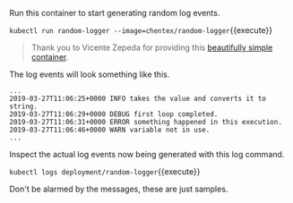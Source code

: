 Run this container to start generating random log events.

`kubectl run random-logger --image=chentex/random-logger`{{execute}}

> Thank you to Vicente Zepeda for providing this [beautifully simple container](https://github.com/chentex/random-logger).

The log events will look something like this.

```
...
2019-03-27T11:06:25+0000 INFO takes the value and converts it to string.
2019-03-27T11:06:29+0000 DEBUG first loop completed.
2019-03-27T11:06:31+0000 ERROR something happened in this execution.
2019-03-27T11:06:46+0000 WARN variable not in use.
...
```

Inspect the actual log events now being generated with this log command.

`kubectl logs deployment/random-logger`{{execute}}

Don't be alarmed by the messages, these are just samples.
